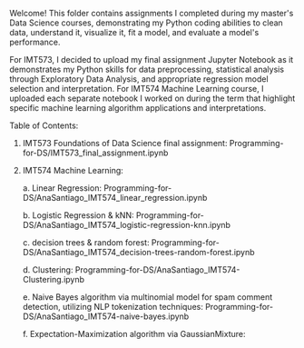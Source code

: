 Welcome! This folder contains assignments I completed during my master's Data Science courses, demonstrating my Python coding abilities to
clean data, understand it, visualize it, fit a model, and evaluate a model's performance. 

For IMT573, I decided to upload my final assignment Jupyter Notebook as it demonstrates my Python skills for data preprocessing, statistical analysis through Exploratory Data Analysis, and appropriate regression model selection and interpretation.
For IMT574 Machine Learning course, I uploaded each separate notebook I worked on during the term that highlight specific machine learning algorithm applications and interpretations.

Table of Contents:
1. IMT573 Foundations of Data Science final assignment: Programming-for-DS/IMT573_final_assignment.ipynb
2. IMT574 Machine Learning:
   
   a. Linear Regression: Programming-for-DS/AnaSantiago_IMT574_linear_regression.ipynb
   
   b. Logistic Regression & kNN: Programming-for-DS/AnaSantiago_IMT574_logistic-regression-knn.ipynb

   c. decision trees & random forest: Programming-for-DS/AnaSantiago_IMT574_decision-trees-random-forest.ipynb
   
   d. Clustering: Programming-for-DS/AnaSantiago_IMT574-Clustering.ipynb

   e. Naive Bayes algorithm via multinomial model for spam comment detection, utilizing NLP tokenization techniques: Programming-for-DS/AnaSantiago_IMT574-naive-bayes.ipynb

   f. Expectation-Maximization algorithm via GaussianMixture: 
